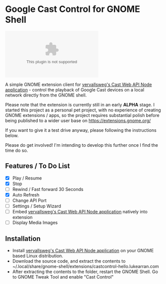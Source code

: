 # Google Cast Control for GNOME Shell

![screenshot](/home/lukearran/.local/share/gnome-shell/extensions/castcontrol@hello.lukearran.com)

A simple GNOME extension client for [vervallsweg's Cast Web API Node application](https://github.com/vervallsweg/cast-web-api-cli)  - control the playback of Google Cast devices on a local network directly from the GNOME shell.

Please note that the extension is currently still in an early **ALPHA** stage. I started this project as a personal pet project, with no experience of creating GNOME extensions / apps, so the project requires substantial polish before being published to a wider user base on https://extensions.gnome.org/

If you want to give it a test drive anyway, please following the instructions below.

Please do get involved! I'm intending to develop this further once I find the time do so.

## Features / To Do List

- [X] Play / Resume
- [X] Stop
- [ ] Rewind / Fast forward 30 Seconds
- [X] Auto Refresh
- [ ] Change API Port
- [ ] Settings / Setup Wizard
- [ ] Embed [vervallsweg's Cast Web API Node application](https://github.com/vervallsweg/cast-web-api-cli) natively into extension
- [ ] Display Media Images

## Installation

- Install [vervallsweg's Cast Web API Node application](https://github.com/vervallsweg/cast-web-api-cli) on your GNOME based Linux distribution.
- Download the source code, and extract the contents to ~/.local/share/gnome-shell/extensions/castcontrol-hello.lukearran.com
- After extracting the contents to the folder, restart the GNOME Shell. Go to GNOME Tweak Tool and enable "Cast Control"
